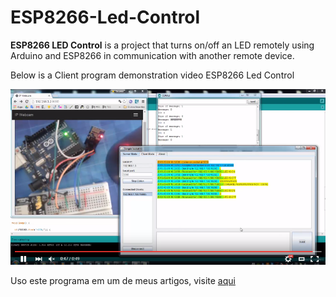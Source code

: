 # ESP8266-Led-Control

**ESP8266 LED Control** is a project that turns on/off an LED remotely using Arduino and ESP8266 in communication with another remote device.

Below is a Client program demonstration video ESP8266 Led Control

[![ESP8266 Led Control Video](/files/esp8266video.jpg)](https://youtu.be/8saqd-_tcZw "ESP8266 Led Control Video")

Uso este programa em um de meus artigos, visite [aqui](http://eduardoaw.github.io/2015-12-20-ESP-8266-Primeiros-Passos)
